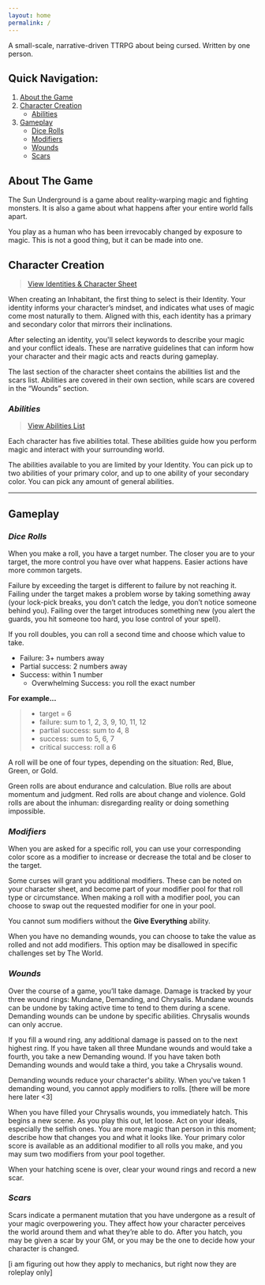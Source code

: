 ```yaml
---
layout: home
permalink: /
---
```


A small-scale, narrative-driven TTRPG about being cursed. Written by one person.

## Quick Navigation:
1. [About the Game](#about-the-game)
2. [Character Creation](#character-creation)
    - [Abilities](#abilities)
3. [Gameplay](#gameplay)
    - [Dice Rolls](#dice-rolls)
    - [Modifiers](#modifiers)
    - [Wounds](#wounds)
    - [Scars](#scars)


## About The Game
The Sun Underground is a game about reality-warping magic and fighting monsters. It is also a game about what happens after your entire world falls apart. 


You play as a human who has been irrevocably changed by exposure to magic. This is not a good thing, but it can be made into one. 


## Character Creation
> [View Identities & Character Sheet](./identities/) 

When creating an Inhabitant, the first thing to select is their Identity. Your identity informs your character’s mindset, and indicates what uses of magic come most naturally to them. Aligned with this, each identity has a primary and secondary color that mirrors their inclinations.

After selecting an identity, you'll select keywords to describe your magic and your conflict ideals. These are narrative guidelines that can inform how your character and their magic acts and reacts during gameplay. 

The last section of the character sheet contains the abilities list and the scars list. Abilities are covered in their own section, while scars are covered in the “Wounds” section. 

### *Abilities*
> [View Abilities List](./abilities/)

Each character has five abilities total. These abilities guide how you perform magic and interact with your surrounding world. 

The abilities available to you are limited by your Identity. You can pick up to two abilities of your primary color, and up to one ability of your secondary color. You can pick any amount of general abilities. 

---

## Gameplay

### *Dice Rolls*

When you make a roll, you have a target number. The closer you are to your target, the more control you have over what happens. Easier actions have more common targets. 

Failure by exceeding the target is different to failure by not reaching it. Failing under the target makes a problem worse by taking something away (your lock-pick breaks, you don’t catch the ledge, you don’t notice someone behind you). Failing over the target introduces something new (you alert the guards, you hit someone too hard, you lose control of your spell).

If you roll doubles, you can roll a second time and choose which value to take.

- Failure: 3+ numbers away
- Partial success: 2 numbers away
- Success: within 1 number
    - Overwhelming Success: you roll the exact number

**For example...**
> - target = 6
> - failure: sum to 1, 2, 3, 9, 10, 11, 12
> - partial success: sum to 4, 8
> - success: sum to 5, 6, 7
> - critical success: roll a 6

A roll will be one of four types, depending on the situation: Red, Blue, Green, or Gold. 

Green rolls are about endurance and calculation. Blue rolls are about momentum and judgment. Red rolls are about change and violence. Gold rolls are about the inhuman: disregarding reality or doing something impossible.

### *Modifiers*

When you are asked for a specific roll, you can use your corresponding color score as a modifier to increase or decrease the total and be closer to the target. 

Some curses will grant you additional modifiers. These can be noted on your character sheet, and become part of your modifier pool for that roll type or circumstance. When making a roll with a modifier pool, you can choose to swap out the requested modifier for one in your pool. 

You cannot sum modifiers without the **Give Everything** ability.

When you have no demanding wounds, you can choose to take the value as rolled and not add modifiers. This option may be disallowed in specific challenges set by The World. 

### *Wounds*

Over the course of a game, you’ll take damage. Damage is tracked by your three wound rings: Mundane, Demanding, and Chrysalis. Mundane wounds can be undone by taking active time to tend to them during a scene. Demanding wounds can be undone by specific abilities. Chrysalis wounds can only accrue. 

If you fill a wound ring, any additional damage is passed on to the next highest ring. If you have taken all three Mundane wounds and would take a fourth, you take a new Demanding wound. If you have taken both Demanding wounds and would take a third, you take a Chrysalis wound.

Demanding wounds reduce your character's ability. When you've taken 1 demanding wound, you cannot apply modifiers to rolls. [there will be more here later <3]

When you have filled your Chrysalis wounds, you immediately hatch. This begins a new scene. As you play this out, let loose. Act on your ideals, especially the selfish ones. You are more magic than person in this moment; describe how that changes you and what it looks like. Your primary color score is available as an additional modifier to all rolls you make, and you may sum two modifiers from your pool together. 

When your hatching scene is over, clear your wound rings and record a new scar. 

### *Scars*

Scars indicate a permanent mutation that you have undergone as a result of your magic overpowering you. They affect how your character perceives the world around them and what they’re able to do. After you hatch, you may be given a scar by your GM, or you may be the one to decide how your character is changed. 

[i am figuring out how they apply to mechanics, but right now they are roleplay only]

